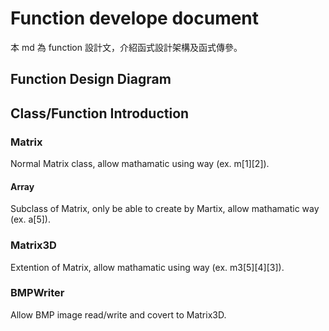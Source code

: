 # Function develope document
本 md 為 function 設計文，介紹函式設計架構及函式傳參。
## Function Design Diagram  
## Class/Function Introduction
### Matrix
Normal Matrix class, allow mathamatic using way (ex. m[1][2]).
#### Array
Subclass of Matrix, only be able to create by Martix, allow mathamatic way (ex. a[5]).
### Matrix3D
Extention of Matrix, allow mathamatic using way (ex. m3[5][4][3]).
### BMPWriter
Allow BMP image read/write and covert to Matrix3D.
 